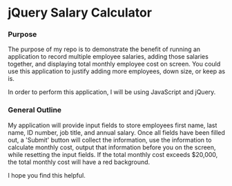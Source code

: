 # jQuery Salary Calculator

### Purpose
The purpose of my repo is to demonstrate the benefit of running an application to record multiple employee salaries, 
adding those salaries together, and displaying total monthly employee cost on screen. You could use this application to justify
adding more employees, down size, or keep as is.

In order to perform this application, I will be using JavaScript and jQuery.

### General Outline

My application will provide input fields to store employees first name, last name, ID number, job title, and annual salary. Once all 
fields have been filled out, a 'Submit' button will collect the information, use the information to calculate monthly cost, output 
that information before you on the screen, while resetting the input fields. If the total monthly cost exceeds $20,000, the total monthly cost will have a red background.

I hope you find this helpful.
